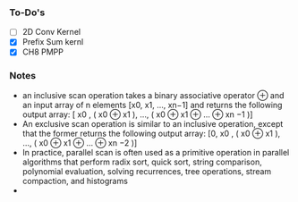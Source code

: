 ### To-Do's
- [ ] 2D Conv Kernel
- [x] Prefix Sum kernl
- [x] CH8 PMPP

### Notes
* an inclusive scan operation takes a binary associative operator ⊕ and an input array of n elements [x0, x1, …, xn−1] and returns the following output array: [ x0 , ( x0 ⊕ x1 ), …, ( x0 ⊕ x1 ⊕ … ⊕ xn −1 )]
* An exclusive scan operation is similar to an inclusive operation, except that the former returns the following output array: [0, x0 , ( x0 ⊕ x1 ), …, ( x0 ⊕ x1 ⊕ … ⊕ xn −2 )]
* In practice, parallel scan is often used as a primitive operation in parallel algorithms that perform radix sort, quick sort, string comparison, polynomial evaluation, solving recurrences, tree operations, stream compaction, and histograms
* 